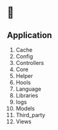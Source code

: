# 💼

## Application
<ol>
  <li>Cache</li>
  <li>Config</li>
  <li>Controllers</li>
  <li>Core</li>
  <li>Helper</li>
  <li>Hools</li>
  <li>Language</li>
  <li>Libraries</li>
  <li>logs</li>
  <li>Models</li>
  <li>Third_party</li>
  <li>Views</li>
 </ol>
